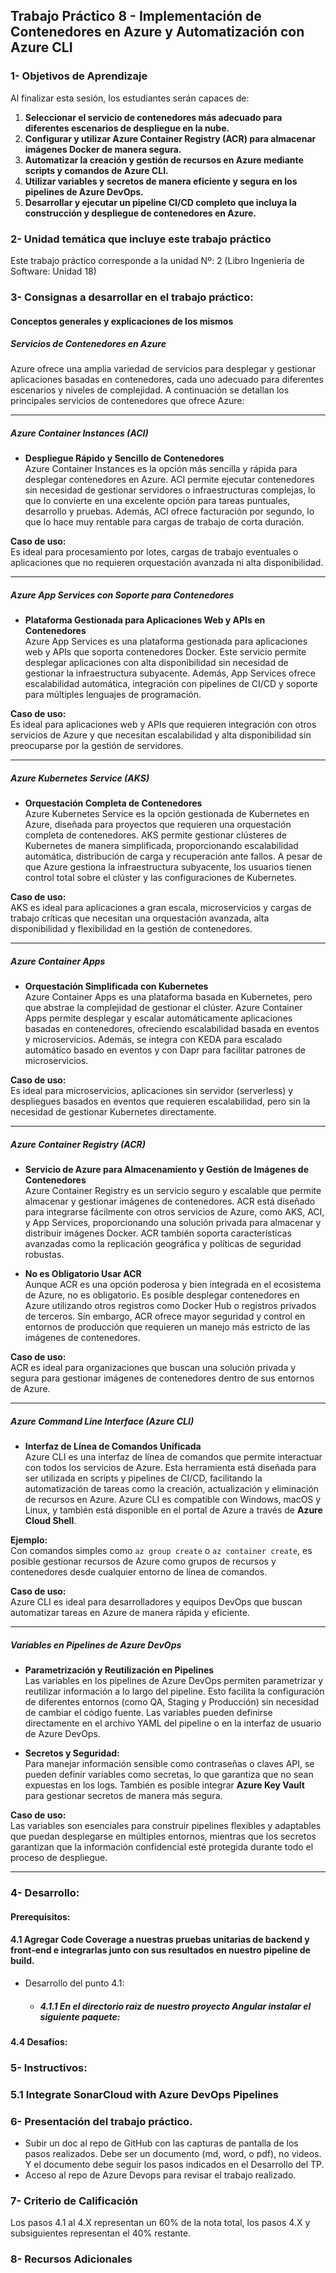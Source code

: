 ## Trabajo Práctico 8 - Implementación de Contenedores en Azure y Automatización con Azure CLI

### 1- Objetivos de Aprendizaje

Al finalizar esta sesión, los estudiantes serán capaces de:

1. **Seleccionar el servicio de contenedores más adecuado para diferentes escenarios de despliegue en la nube.**
2. **Configurar y utilizar Azure Container Registry (ACR) para almacenar imágenes Docker de manera segura.**
3. **Automatizar la creación y gestión de recursos en Azure mediante scripts y comandos de Azure CLI.**
4. **Utilizar variables y secretos de manera eficiente y segura en los pipelines de Azure DevOps.**
5. **Desarrollar y ejecutar un pipeline CI/CD completo que incluya la construcción y despliegue de contenedores en Azure.**

### 2- Unidad temática que incluye este trabajo práctico
Este trabajo práctico corresponde a la unidad Nº: 2 (Libro Ingeniería de Software: Unidad 18)

### 3- Consignas a desarrollar en el trabajo práctico:

#### Conceptos generales y explicaciones de los mismos
##### Servicios de Contenedores en Azure

Azure ofrece una amplia variedad de servicios para desplegar y gestionar aplicaciones basadas en contenedores, cada uno adecuado para diferentes escenarios y niveles de complejidad. A continuación se detallan los principales servicios de contenedores que ofrece Azure:

---

##### Azure Container Instances (ACI)
- **Despliegue Rápido y Sencillo de Contenedores**  
  Azure Container Instances es la opción más sencilla y rápida para desplegar contenedores en Azure. ACI permite ejecutar contenedores sin necesidad de gestionar servidores o infraestructuras complejas, lo que lo convierte en una excelente opción para tareas puntuales, desarrollo y pruebas. Además, ACI ofrece facturación por segundo, lo que lo hace muy rentable para cargas de trabajo de corta duración.

**Caso de uso:**  
Es ideal para procesamiento por lotes, cargas de trabajo eventuales o aplicaciones que no requieren orquestación avanzada ni alta disponibilidad.

---

##### Azure App Services con Soporte para Contenedores
- **Plataforma Gestionada para Aplicaciones Web y APIs en Contenedores**  
  Azure App Services es una plataforma gestionada para aplicaciones web y APIs que soporta contenedores Docker. Este servicio permite desplegar aplicaciones con alta disponibilidad sin necesidad de gestionar la infraestructura subyacente. Además, App Services ofrece escalabilidad automática, integración con pipelines de CI/CD y soporte para múltiples lenguajes de programación.

**Caso de uso:**  
Es ideal para aplicaciones web y APIs que requieren integración con otros servicios de Azure y que necesitan escalabilidad y alta disponibilidad sin preocuparse por la gestión de servidores.

---

##### Azure Kubernetes Service (AKS)
- **Orquestación Completa de Contenedores**  
  Azure Kubernetes Service es la opción gestionada de Kubernetes en Azure, diseñada para proyectos que requieren una orquestación completa de contenedores. AKS permite gestionar clústeres de Kubernetes de manera simplificada, proporcionando escalabilidad automática, distribución de carga y recuperación ante fallos. A pesar de que Azure gestiona la infraestructura subyacente, los usuarios tienen control total sobre el clúster y las configuraciones de Kubernetes.

**Caso de uso:**  
AKS es ideal para aplicaciones a gran escala, microservicios y cargas de trabajo críticas que necesitan una orquestación avanzada, alta disponibilidad y flexibilidad en la gestión de contenedores.

---

##### Azure Container Apps
- **Orquestación Simplificada con Kubernetes**  
  Azure Container Apps es una plataforma basada en Kubernetes, pero que abstrae la complejidad de gestionar el clúster. Azure Container Apps permite desplegar y escalar automáticamente aplicaciones basadas en contenedores, ofreciendo escalabilidad basada en eventos y microservicios. Además, se integra con KEDA para escalado automático basado en eventos y con Dapr para facilitar patrones de microservicios.

**Caso de uso:**  
Es ideal para microservicios, aplicaciones sin servidor (serverless) y despliegues basados en eventos que requieren escalabilidad, pero sin la necesidad de gestionar Kubernetes directamente.

---

##### Azure Container Registry (ACR)
- **Servicio de Azure para Almacenamiento y Gestión de Imágenes de Contenedores**  
  Azure Container Registry es un servicio seguro y escalable que permite almacenar y gestionar imágenes de contenedores. ACR está diseñado para integrarse fácilmente con otros servicios de Azure, como AKS, ACI, y App Services, proporcionando una solución privada para almacenar y distribuir imágenes Docker. ACR también soporta características avanzadas como la replicación geográfica y políticas de seguridad robustas.

- **No es Obligatorio Usar ACR**  
  Aunque ACR es una opción poderosa y bien integrada en el ecosistema de Azure, no es obligatorio. Es posible desplegar contenedores en Azure utilizando otros registros como Docker Hub o registros privados de terceros. Sin embargo, ACR ofrece mayor seguridad y control en entornos de producción que requieren un manejo más estricto de las imágenes de contenedores.

**Caso de uso:**  
ACR es ideal para organizaciones que buscan una solución privada y segura para gestionar imágenes de contenedores dentro de sus entornos de Azure.

---

##### Azure Command Line Interface (Azure CLI)
- **Interfaz de Línea de Comandos Unificada**  
  Azure CLI es una interfaz de línea de comandos que permite interactuar con todos los servicios de Azure. Esta herramienta está diseñada para ser utilizada en scripts y pipelines de CI/CD, facilitando la automatización de tareas como la creación, actualización y eliminación de recursos en Azure. Azure CLI es compatible con Windows, macOS y Linux, y también está disponible en el portal de Azure a través de **Azure Cloud Shell**.

**Ejemplo:**  
Con comandos simples como `az group create` o `az container create`, es posible gestionar recursos de Azure como grupos de recursos y contenedores desde cualquier entorno de línea de comandos.

**Caso de uso:**  
Azure CLI es ideal para desarrolladores y equipos DevOps que buscan automatizar tareas en Azure de manera rápida y eficiente.

---

##### Variables en Pipelines de Azure DevOps
- **Parametrización y Reutilización en Pipelines**  
  Las variables en los pipelines de Azure DevOps permiten parametrizar y reutilizar información a lo largo del pipeline. Esto facilita la configuración de diferentes entornos (como QA, Staging y Producción) sin necesidad de cambiar el código fuente. Las variables pueden definirse directamente en el archivo YAML del pipeline o en la interfaz de usuario de Azure DevOps.

- **Secretos y Seguridad:**  
  Para manejar información sensible como contraseñas o claves API, se pueden definir variables como secretas, lo que garantiza que no sean expuestas en los logs. También es posible integrar **Azure Key Vault** para gestionar secretos de manera más segura.

**Caso de uso:**  
Las variables son esenciales para construir pipelines flexibles y adaptables que puedan desplegarse en múltiples entornos, mientras que los secretos garantizan que la información confidencial esté protegida durante todo el proceso de despliegue.

---

### 4- Desarrollo:
#### Prerequisitos:

#### 4.1 Agregar Code Coverage a nuestras pruebas unitarias de backend y front-end e integrarlas junto con sus resultados en nuestro pipeline de build.
- Desarrollo del punto 4.1: 
	- ##### 4.1.1 En el directorio raiz de nuestro proyecto Angular instalar el siguiente paquete:
  	

#### 4.4 Desafíos:


### 5- Instructivos:
### 5.1 Integrate SonarCloud with Azure DevOps Pipelines



### 6-  Presentación del trabajo práctico.
- Subir un doc al repo de GitHub con las capturas de pantalla de los pasos realizados. Debe ser un documento (md, word, o pdf), no videos. Y el documento debe seguir los pasos indicados en el Desarrollo del TP.
- Acceso al repo de Azure Devops para revisar el trabajo realizado.

### 7-  Criterio de Calificación
Los pasos 4.1 al 4.X representan un 60% de la nota total, los pasos 4.X y subsiguientes representan el 40% restante.

### 8-  Recursos Adicionales



